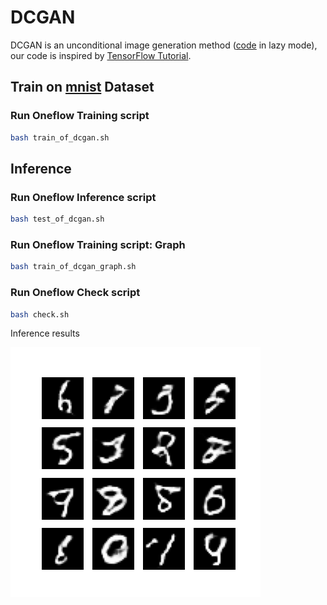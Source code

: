 # DCGAN

DCGAN is an unconditional image generation method ([code](https://github.com/Oneflow-Inc/oneflow_vision_model/tree/main/DCGAN) in lazy mode), our code is inspired by [TensorFlow Tutorial](https://tensorflow.google.cn/tutorials/generative/dcgan).


## Train on [mnist](http://yann.lecun.com/exdb/mnist/) Dataset
### Run Oneflow Training script

```bash
bash train_of_dcgan.sh
```

## Inference
### Run Oneflow Inference script

```bash
bash test_of_dcgan.sh
```

### Run Oneflow Training script: Graph

```bash
bash train_of_dcgan_graph.sh
```

### Run Oneflow Check script

```bash
bash check.sh
```
Inference results

![](test_images.png)